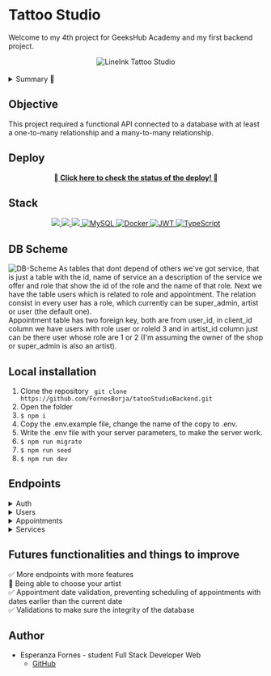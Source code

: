 # Tattoo Studio

Welcome to my 4th project for GeeksHub Academy and my first backend project.

<div align="center">
  <img src="https://media2.giphy.com/media/v1.Y2lkPTc5MGI3NjExOXVuaTh1NDJiZnR0ZWpsd2xqdWQxc3NzenI1cTB6cTVsb3dnNGJqNyZlcD12MV9pbnRlcm5hbF9naWZfYnlfaWQmY3Q9Zw/YlRe5qv47jKQlMloSd/giphy.webp" alt="LineInk Tattoo Studio" />
</div>
<br/>
<details>
  <summary>Summary 📝</summary>
  <ol>
    <li><a href="#objective">Objective</a></li>
    <li><a href="#deploy">Deploy</a></li>
    <li><a href="#stack">Stack</a></li>
    <li><a href="#db-scheme">DB Scheme</a></li>
    <li><a href="#local-installation">Installation</a></li>
    <li><a href="#endpoints">Endpoints</a></li>
    <li><a href="#futures-functionalities-and-things-to-improve">Futures functionalities and things to improve</a></li>
    <li><a href="#author">Author</a></li>
  </ol>
</details>

## Objective
This project required a functional API connected to a database with at least a one-to-many relationship and a many-to-many relationship.


## Deploy
<div align="center">
    🚀<a href="https://tattoo-studio-fornesb.zeabur.app/healthy"><strong> Click here to check the status of the deploy! </strong></a>🚀
</div>

## Stack
<div align="center">
<a href="https://www.expressjs.com/">
    <img src= "https://img.shields.io/badge/express.js-%23404d59.svg?style=for-the-badge&logo=express&logoColor=%2361DAFB"/>
</a>
<a href="https://typescriptlang.org">
     <img src= "https://img.shields.io/badge/TypeScript-007ACC?style=for-the-badge&logo=typescript&logoColor=white" />
</a>    
<a href="https://nodejs.org/es/">
    <img src= "https://img.shields.io/badge/node.js-026E00?style=for-the-badge&logo=node.js&logoColor=white"/>
</a>

<a href="">
    <img src="https://img.shields.io/badge/MySQL-4479A1?style=for-the-badge&logo=mysql&logoColor=white" alt="MySQL" />
</a>
<a href="">
<img src="https://img.shields.io/badge/Docker-2496ED?style=for-the-badge&logo=docker&logoColor=white" alt="Docker" />
</a>
<a href="">
    <img src="https://img.shields.io/badge/JWT-000000?style=for-the-badge&logo=jsonwebtokens&logoColor=white" alt="JWT" />
</a>
<a href="">
    <img src="https://img.shields.io/badge/bcrypt-3178C6?style=for-the-badge&" alt="TypeScript" />
</a>
 </div>

## DB Scheme
![DB-Scheme](https://i.gyazo.com/86ef26ffb118c2f5bb476ef7b07411f8.png)
As tables that dont depend of others we've got service, that is just a table with the id, name of service an a description of the service we offer and role that show the id of the role and the name of that role.
Next we have the table users which is related to role and appointment. The relation consist in every user has a role, which currently can be super_admin, artist or user (the default one). <br/>
Appointment table has two foreign key, both are from user_id, in client_id column we have users with role user or roleId 3 and in artist_id column just can be there user whose role are 1 or 2 (I'm assuming the owner of the shop or super_admin is also an artist).

## Local installation
1. Clone the repository ``` git clone https://github.com/FornesBorja/tatooStudioBackend.git```
2. Open the folder
3. ` $ npm i `
4. Copy the .env.example file, change the name of the copy to .env.
5. Write the .env file with your server parameters, to make the server work.
6. ``` $ npm run migrate ``` 
7. ``` $ npm run seed ``` 
8. ``` $ npm run dev ``` 

## Endpoints

<details>
<summary>Auth</summary>

- REGISTER

    - BY DEFAULT IS USER.

        POST https://tattoo-studio-fornesb.zeabur.app/api/auth/register

        Body:

        ``` json
            {
                "firstName":"Pepe",
                "email":"pepe@pepe.com",
                "password":"123456789"
            }
        ```

- LOGIN 
    - IT WILL RETURN A TOKEN.

        POST http://localhost:4000/api/auth/login

        Body:
        ``` json
            {
                "email":"juan.perez@example.com",
                "password":"Pass1234!"
            }
        ```
</details>
<details>
<summary>Users</summary>

- GET ALL USERS (SUPER_ADMIN)

    - ONLY SUPER_ADMIN IS ALLOWED TO ACCESS TO THIS ENDPOINT

        GET https://tattoo-studio-fornesb.zeabur.app/api/users

    Auth:

        ``` bearer
            {
                eyJhbGciOiJIUzI1NiIsInR5cCI6IkpXVCJ9.eyJpZCI6MSwiZW1haWwiOiJob2xhQGhvbGEuYWRpb3MiLCJpYXQiOjE3MjA1OTYyNzMsImV4cCI6MTcyMDYwMzQ3M30.QnL_HgGPVLOb0d4iUUuFCeSab1lp3SpOVV_js0T4ExY
            }
        ```
        
    This token is just an example, it doesn't work.

- GET USER PROFILE

    - ONLY THE USER IS ALLOWED TO DO THIS ENDPOINT

        GET https://tattoo-studio-fornesb.zeabur.app/api/users/profile

        Auth:
        ``` bearer
            {
                eyJhbGciOiJIUzI1NiIsInR5cCI6IkpXVCJ9.eyJpZCI6MSwiZW1haWwiOiJob2xhQGhvbGEuYWRpb3MiLCJpYXQiOjE3MjA1OTYyNzMsImV4cCI6MTcyMDYwMzQ3M30.QnL_HgGPVLOb0d4iUUuFCeSab1lp3SpOVV_js0T4ExY
            }
        ```

    This token is just an example, it doesn't work.

- EDIT USER PROFILE

    - USER CAN EDIT ITS ALL THEIR INFO EXCEPT ROLE. 

    PUT https://tattoo-studio-fornesb.zeabur.app/api/users/profile

    Body:

    ``` 
        {
            "email":"hola@pepe.com",
        }
    ```

    In the body, the fields you want to edit are placed. Here is an example.

    Auth:

    ``` bearer
        {
            eyJhbGciOiJIUzI1NiIsInR5cCI6IkpXVCJ9.eyJpZCI6MSwiZW1haWwiOiJob2xhQGhvbGEuYWRpb3MiLCJpYXQiOjE3MjA1OTYyNzMsImV4cCI6MTcyMDYwMzQ3M30.QnL_HgGPVLOb0d4iUUuFCeSab1lp3SpOVV_js0T4ExY
        }
    ```
        
    This token is just an example, it doesn't work.

- FILTER BY EMAIL (SUPER_ADMIN)

    - ONLY ACCESSIBLE BY SUPER_ADMIN

    GET https://tattoo-studio-fornesb.zeabur.app/api/users?email=ejemplo@ejemplo.com

    Auth:

    ``` bearer
        {
            eyJhbGciOiJIUzI1NiIsInR5cCI6IkpXVCJ9.eyJpZCI6MSwiZW1haWwiOiJob2xhQGhvbGEuYWRpb3MiLCJpYXQiOjE3MjA1OTYyNzMsImV4cCI6MTcyMDYwMzQ3M30.QnL_HgGPVLOb0d4iUUuFCeSab1lp3SpOVV_js0T4ExY
        }
    ```
        
    This token is just an example, it doesn't work.

- DELETE USER (SUPER_ADMIN)

    - ONLY ACCESSIBLE BY SUPER_ADMIN

    DELETE https://tattoo-studio-fornesb.zeabur.app/api/users/1

    Auth:

    ``` bearer
        {
            eyJhbGciOiJIUzI1NiIsInR5cCI6IkpXVCJ9.eyJpZCI6MSwiZW1haWwiOiJob2xhQGhvbGEuYWRpb3MiLCJpYXQiOjE3MjA1OTYyNzMsImV4cCI6MTcyMDYwMzQ3M30.QnL_HgGPVLOb0d4iUUuFCeSab1lp3SpOVV_js0T4ExY
        }
    ```
        
    This token is just an example, it doesn't work. <br/>
    I added delete on cascade to make it work, if not it will throw an error because user_id is foreing key (2 times) in appointment table.

- UPDATE USER ROLE(SUPER_ADMIN)

    - ONLY ACCESSIBLE BY SUPER_ADMIN

    PUT https://tattoo-studio-fornesb.zeabur.app/api/users/1/role

    Auth:

    ``` bearer
        {
            eyJhbGciOiJIUzI1NiIsInR5cCI6IkpXVCJ9.eyJpZCI6MSwiZW1haWwiOiJob2xhQGhvbGEuYWRpb3MiLCJpYXQiOjE3MjA1OTYyNzMsImV4cCI6MTcyMDYwMzQ3M30.QnL_HgGPVLOb0d4iUUuFCeSab1lp3SpOVV_js0T4ExY
        }
    ```
        
    This token is just an example, it doesn't work. <br/>

    Body:

    ``` json
        {
              "roleId": 2
        }
    ```

    We have to just type the roleId we want, no other column will be update, just the role. 


</details>
<details>
<summary>Appointments</summary>

- CREATE APPOINTMENT

    - A USER CAN CREATE AN APPOINTMENT 

        POST https://tattoo-studio-fornesb.zeabur.app/api/appointments

    Auth:

        ``` bearer
            {
                eyJhbGciOiJIUzI1NiIsInR5cCI6IkpXVCJ9.eyJpZCI6MiwiZW1haWwiOiJtYXJpYS5nYXJjaWFAZXhhbXBsZS5jb20iLCJpYXQiOjE3MjA4ODI3MDQsImV4cCI6MTcyMDg4OTkwNH0.CiQ7BQoE6PEUOHkneg3GBEhe_QXbVc5lgkVQmK9La_s
            }
        ```
    Body:

        ``` json
            {
                  "date":"27/07/2024",
                   "hour": "18:04",
                   "artistId":8,
                   "serviceId":2
            }
        ```

    You will get an error if the entered date is earlier than the current date or if the artistId is not role 1 or 2 (super_admin or artist) or if theres already booked an appointment for that artist and a certain time.

- UPDATE APPOINTMENT

    - A USER CAN UPDATE THEIR APPOINTMENT 

        PUT https://tattoo-studio-fornesb.zeabur.app/api/appointments

    Auth:

        ``` bearer
            {
                eyJhbGciOiJIUzI1NiIsInR5cCI6IkpXVCJ9.eyJpZCI6MiwiZW1haWwiOiJtYXJpYS5nYXJjaWFAZXhhbXBsZS5jb20iLCJpYXQiOjE3MjA4ODI3MDQsImV4cCI6MTcyMDg4OTkwNH0.CiQ7BQoE6PEUOHkneg3GBEhe_QXbVc5lgkVQmK9La_s
            }
        ```

    This token is just an example, it doesn't work.

    Body:

        ``` json
            {
                "id":6,
                "serviceId":1
            }
        ```

    Id of the appointment is mandatory, the other options are optional.

- GET ALL APPOINTMENTS

    - A USER CAN SEE ALL THEIR APPOINTMENTS AND ITS INFO 

        GET https://tattoo-studio-fornesb.zeabur.app/api/appointments

    Auth:

        ``` bearer
            {
                eyJhbGciOiJIUzI1NiIsInR5cCI6IkpXVCJ9.eyJpZCI6MiwiZW1haWwiOiJtYXJpYS5nYXJjaWFAZXhhbXBsZS5jb20iLCJpYXQiOjE3MjA4ODI3MDQsImV4cCI6MTcyMDg4OTkwNH0.CiQ7BQoE6PEUOHkneg3GBEhe_QXbVc5lgkVQmK9La_s
            }
        ```

        This token is just an example, it doesn't work.

      It will also show extra infor like your client (your own) and artist email, first name and service name

- GET APPOINTMENT BY ID

    - A USER CAN SEE AN APPOINTMENT AND ITS INFO BY THE ID THEY PICKED

        GET https://tattoo-studio-fornesb.zeabur.app/api/appointments/6

    Auth:

        ``` bearer
            {
                eyJhbGciOiJIUzI1NiIsInR5cCI6IkpXVCJ9.eyJpZCI6MiwiZW1haWwiOiJtYXJpYS5nYXJjaWFAZXhhbXBsZS5jb20iLCJpYXQiOjE3MjA4ODI3MDQsImV4cCI6MTcyMDg4OTkwNH0.CiQ7BQoE6PEUOHkneg3GBEhe_QXbVc5lgkVQmK9La_s
            }
        ```

    This token is just an example, it doesn't work. The 6 in the endpoint is just an example of id, you can put the id you want your user have access to.

    It will also show extra infor like your client (your own) and artist email, first name and service name

</details>

<details>
<summary>Services</summary>

- GET ALL SERVICES

    - EVERYONE EVEN IF IT'S NOT LOGGED CAN RETRIEVE ALL SERVICES AND CONSULTING THEM

        GET https://tattoo-studio-fornesb.zeabur.app/api/services

- CREATE SERVICES (SUPER_ADMIN)

    - ONLY SUPER_ADMIN CAN CREATE A SERVICE

        POST https://tattoo-studio-fornesb.zeabur.app/api/services
    Auth:

        ``` bearer
            {
                eyJhbGciOiJIUzI1NiIsInR5cCI6IkpXVCJ9.eyJpZCI6MiwiZW1haWwiOiJtYXJpYS5nYXJjaWFAZXhhbXBsZS5jb20iLCJpYXQiOjE3MjA4ODI3MDQsImV4cCI6MTcyMDg4OTkwNH0.CiQ7BQoE6PEUOHkneg3GBEhe_QXbVc5lgkVQmK9La_s
            }
        ```
    Body:

        ``` json
            {
                "serviceName": "Printed ilustrations",
                "description": "Printed illustrations of the designs that you can later tattoo"
            }
        ```

- UPDATE SERVICES (SUPER_ADMIN)

    - ONLY SUPER_ADMIN CAN UPDATE A SERVICE

        PUT https://tattoo-studio-fornesb.zeabur.app/api/services/2
    Auth:

        ``` bearer
            {
                eyJhbGciOiJIUzI1NiIsInR5cCI6IkpXVCJ9.eyJpZCI6MiwiZW1haWwiOiJtYXJpYS5nYXJjaWFAZXhhbXBsZS5jb20iLCJpYXQiOjE3MjA4ODI3MDQsImV4cCI6MTcyMDg4OTkwNH0.CiQ7BQoE6PEUOHkneg3GBEhe_QXbVc5lgkVQmK9La_s
            }
        ```
    Body:

        ``` json
            {
                "serviceName": "Piercing jewelry",
                
            }
        ```

- DELETE SERVICES (SUPER_ADMIN)

    - ONLY SUPER_ADMIN CAN DELETE A SERVICE

        DELETE https://tattoo-studio-fornesb.zeabur.app/api/services/2
    Auth:

        ``` bearer
            {
                eyJhbGciOiJIUzI1NiIsInR5cCI6IkpXVCJ9.eyJpZCI6MiwiZW1haWwiOiJtYXJpYS5nYXJjaWFAZXhhbXBsZS5jb20iLCJpYXQiOjE3MjA4ODI3MDQsImV4cCI6MTcyMDg4OTkwNH0.CiQ7BQoE6PEUOHkneg3GBEhe_QXbVc5lgkVQmK9La_s
            }
        ```

</details>

## Futures functionalities and things to improve
✅ More endpoints with more features<br/> 
🔲 Being able to choose your artist<br/> 
✅ Appointment date validation, preventing scheduling of appointments with dates earlier than the current date <br/>
✅ Validations to make sure the integrity of the database<br/>

## Author

- Esperanza Fornes - student Full Stack Developer Web
  - [GitHub](https://github.com/fornesborja)